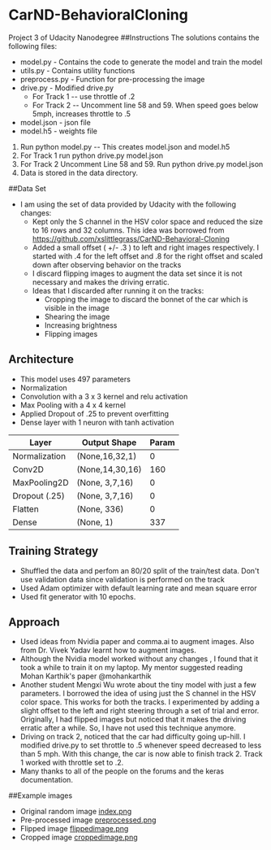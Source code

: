 # CarND-BehavioralCloning
Project 3 of Udacity Nanodegree
##Instructions
The solutions contains the following files:
* model.py - Contains the code to generate the model and train the model 
* utils.py - Contains utility functions
* preprocess.py - Function for pre-processing the image
* drive.py      - Modified drive.py
  * For Track 1 -- use throttle of .2
  * For Track 2 -- Uncomment line 58 and 59. When speed goes below 5mph, increases throttle to .5
 * model.json - json file
 * model.h5   - weights file
 1. Run python model.py -- This creates model.json and model.h5
 2. For Track 1 run python drive.py model.json
 3. For Track 2 Uncomment Line 58 and 59. Run python drive.py model.json
 4. Data is stored in the data directory.
 
 
##Data Set
 * I am using the set of data provided by Udacity with the following changes:
   * Kept only the S channel in the HSV color space and reduced the size to 16 rows and 32 columns. This idea was     borrowed from https://github.com/xslittlegrass/CarND-Behavioral-Cloning
   * Added a small offset ( +/- .3 ) to left and right images respectively. I started with .4 for the left offset and .8 for the right offset and scaled down after observing behavior on the tracks
   * I  discard flipping images to augment the data set since it is not necessary and makes the driving erratic.
   * Ideas that I discarded after running it on the tracks:
     - Cropping the image to discard the bonnet of the car which is visible in the image
     - Shearing the image
     - Increasing brightness 
     - Flipping images
     
## Architecture
  * This model uses 497 parameters
  * Normalization 
  * Convolution with a 3 x 3 kernel and relu activation
  * Max Pooling with a 4 x 4 kernel
  * Applied Dropout of .25 to prevent overfitting
  * Dense layer with 1 neuron with tanh activation
  
  
  | Layer           | Output Shape                  | Param
  |-------          |--------------                 |------
  |Normalization     | (None,16,32,1)                |  0
  |Conv2D           | (None,14,30,16)               | 160
  |MaxPooling2D     | (None, 3,7,16)                | 0
  |Dropout (.25)    | (None, 3,7,16)                | 0
  |Flatten          | (None, 336)                   | 0
  |Dense            | (None, 1)                     | 337

## Training Strategy
   * Shuffled the data and perfom an 80/20 split of the train/test data. Don't use validation data since validation is performed on the track
   * Used Adam optimizer with default learning rate and mean square error
   * Used fit generator with 10 epochs.
   
## Approach
  * Used ideas from Nvidia paper and comma.ai to augment images. Also from Dr. Vivek Yadav learnt how to augment images. 
  * Although the Nvidia model worked without any changes , I found that it took a while to train it on my laptop. My mentor suggested reading Mohan Karthik's paper @mohankarthik
  * Another student Mengxi Wu wrote about the tiny model with just a few parameters. I borrowed the idea of using just the S channel in the HSV color space. This works for both the tracks. I experimented by adding a slight offset to the left and right steering through a set of trial and error. Originally, I had flipped images but noticed that it makes the driving erratic after a while. So, I have not used this technique anymore.
  * Driving on track 2, noticed that the car had difficulty going up-hill. I modified drive.py to set throttle to .5 whenever speed decreased to less than 5 mph. With this change, the car is now able to finish track 2. Track 1 worked with throttle set to .2.
  * Many thanks to all of the people on the forums and the keras documentation.
  
##Example images
 * Original random image [index.png](index.png)
 * Pre-processed image [preprocessed.png](preprocessed.png)
 * Flipped image [flippedimage.png](flippedimage.png)
 * Cropped image [croppedimage.png](croppedimage.png)
     
